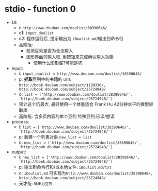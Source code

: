 # stdio - function 0



- UI: 
  - i: `http://www.douban.com/doulist/38390646/` 
  - o1: `input_doulist`
  - o2: 程序运行后, 提示输出为 `iDoulist.md`/输出到命令行
  - 高阶版: 
    - 检测豆列是否为合法输入
    - 图形界面的输入框, 用按钮来完成确认输入功能
      - 使用什么图形库?可能是坑
- input: 
  - i: `input_doulist = http://www.douban.com/doulist/38390646/`
  - p: **抓取**豆列中的书籍的 urls `http://book.douban.com/subject/1139336/, http://book.douban.com/subject/25724948/`
  - o: `list = ['http://www.douban.com/doulist/38390646/', 'http://book.douban.com/subject/25724948/']`
  - 预计这个坑最大, 最好使用一个体量适合 Frank Hu 42分钟水平的微型抓取库
  - 高阶版: 含多页内容的单个豆列 特殊豆列:已读/想读
- process: 
  - i: `list = ['http://www.douban.com/doulist/38390646/', 'http://book.douban.com/subject/25724948/']`
  - p: 新建一个列表对象 `new_list = list`
  - o: `new_list = ['http://www.douban.com/doulist/38390646/', 'http://book.douban.com/subject/25724948/']`
- output:
  - i: `new_list = ['http://www.douban.com/doulist/38390646/', 'http://book.douban.com/subject/25724948/']`
  - p: 输出到命令行和/或本地文件: `iDoulist.md/txt`
  - o: `iDoulist.md` 可实现为`http://www.douban.com/doulist/38390646/, http://book.douban.com/subject/25724948/`
  - 天才版: `输出为豆列`